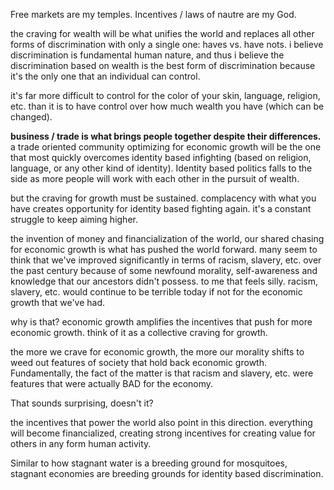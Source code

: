 Free markets are my temples.
Incentives / laws of nautre are my God.

the craving for wealth will be what unifies the world and replaces all other forms of discrimination with only a single one: haves vs. have nots. i believe discrimination is fundamental human nature, and thus i believe the discrimination based on wealth is the best form of discrimination because it's the only one that an individual can control.

it's far more difficult to control for the color of your skin, language, religion, etc. than it is to have control over how much wealth you have (which can be changed).

**business / trade is what brings people together despite their differences.**
a trade oriented community optimizing for economic growth will be the one that most quickly overcomes identity based infighting (based on religion, language, or any other kind of identity). Identity based politics falls to the side as more people will work with each other in the pursuit of wealth.

but the craving for growth must be sustained. complacency with what you have creates opportunity for identity based fighting again. it's a constant struggle to keep aiming higher.

the invention of money and financialization of the world, our shared chasing for economic growth is what has pushed the world forward. many seem to think that we've improved significantly in terms of racism, slavery, etc. over the past century because of some newfound morality, self-awareness and knowledge that our ancestors didn't possess. to me that feels silly. racism, slavery, etc. would continue to be terrible today if not for the economic growth that we've had.

why is that? economic growth amplifies the incentives that push for more economic growth. think of it as a collective craving for growth.

the more we crave for economic growth, the more our morality shifts to weed out features of society that hold back economic growth. Fundamentally, the fact of the matter is that racism and slavery, etc. were features that were actually BAD for the economy.

That sounds surprising, doesn't it?

the incentives that power the world also point in this direction. everything will become financialized, creating strong incentives for creating value for others in any form human activity.

Similar to how stagnant water is a breeding ground for mosquitoes, stagnant economies are breeding grounds for identity based discrimination.

